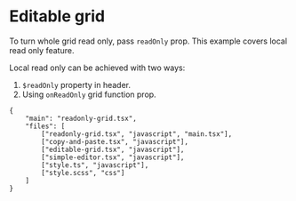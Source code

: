 # Editable grid

To turn whole grid read only, pass `readOnly` prop. This example covers local read only feature.

Local read only can be achieved with two ways:

1. `$readOnly` property in header.
2. Using `onReadOnly` grid function prop.

```app.example
{
    "main": "readonly-grid.tsx",
    "files": [
        ["readonly-grid.tsx", "javascript", "main.tsx"],
        ["copy-and-paste.tsx", "javascript"],
        ["editable-grid.tsx", "javascript"],
        ["simple-editor.tsx", "javascript"],
        ["style.ts", "javascript"],
        ["style.scss", "css"]
    ]
}
```
